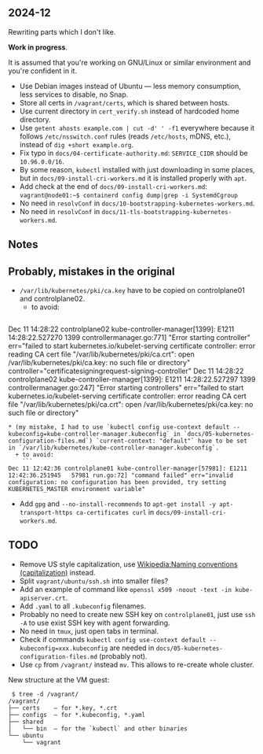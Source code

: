 ## 2024-12

Rewriting parts which I don't like.

**Work in progress**.

It is assumed that you're working on GNU/Linux or similar environment and you're confident in it.

* Use Debian images instead of Ubuntu — less memory consumption, less services to disable, no Snap.
* Store all certs in `/vagrant/certs`, which is shared between hosts.
* Use current directory in `cert_verify.sh` instead of hardcoded home directory.
* Use `getent ahosts example.com | cut -d' ' -f1` everywhere because it follows `/etc/nsswitch.conf` rules (reads `/etc/hosts`, mDNS, etc.), instead of `dig +short example.org`.
* Fix typo in `docs/04-certificate-authority.md`: `SERVICE_CIDR` should be `10.96.0.0/16`.
* By some reason, `kubectl` installed with just downloading in some places, but in `docs/09-install-cri-workers.md` it is installed properly with `apt`.
* Add check at the end of `docs/09-install-cri-workers.md`: `vagrant@node01:~$ containerd config dump|grep -i SystemdCgroup`
* No need in `resolvConf` in `docs/10-bootstrapping-kubernetes-workers.md`.
* No need in `resolvConf` in `docs/11-tls-bootstrapping-kubernetes-workers.md`.


## Notes

## Probably, mistakes in the original

* `/var/lib/kubernetes/pki/ca.key` have to be copied on controlplane01 and controlplane02.
  + to avoid:
    ```
Dec 11 14:28:22 controlplane02 kube-controller-manager[1399]: E1211 14:28:22.527270    1399 controllermanager.go:771] "Error starting controller" err="failed to start kubernetes.io/kubelet-serving certificate controller: error reading CA cert file \"/var/lib/kubernetes/pki/ca.crt\": open /var/lib/kubernetes/pki/ca.key: no such file or directory" controller="certificatesigningrequest-signing-controller"
Dec 11 14:28:22 controlplane02 kube-controller-manager[1399]: E1211 14:28:22.527297    1399 controllermanager.go:247] "Error starting controllers" err="failed to start kubernetes.io/kubelet-serving certificate controller: error reading CA cert file \"/var/lib/kubernetes/pki/ca.crt\": open /var/lib/kubernetes/pki/ca.key: no such file or directory"
```
* (my mistake, I had to use `kubectl config use-context default --kubeconfig=kube-controller-manager.kubeconfig` in `docs/05-kubernetes-configuration-files.md`) `current-context: "default"` have to be set in `/var/lib/kubernetes/kube-controller-manager.kubeconfig`.
  + to avoid:
    ```
Dec 11 12:42:36 controlplane01 kube-controller-manager[57981]: E1211 12:42:36.251945   57981 run.go:72] "command failed" err="invalid configuration: no configuration has been provided, try setting KUBERNETES_MASTER environment variable"
```
* Add `gpg` and `--no-install-recommends` to `apt-get install -y apt-transport-https ca-certificates curl` in `docs/09-install-cri-workers.md`.

## TODO

* Remove US style capitalization, use [Wikipedia:Naming conventions (capitalization)](https://en.wikipedia.org/wiki/Wikipedia:Naming_conventions_(capitalization)) instead.
* Split `vagrant/ubuntu/ssh.sh` into smaller files?
* Add an example of command like `openssl x509 -noout -text -in kube-apiserver.crt`.
* Add `.yaml` to all `.kubeconfig` filenames.
* Probably no need to create new SSH key on `controlplane01`, just use `ssh -A` to use exist SSH key with agent forwarding.
* No need in `tmux`, just open tabs in terminal.
* Check if commands `kubectl config use-context default --kubeconfig=xxx.kubeconfig` are needed in `docs/05-kubernetes-configuration-files.md` (probably not).
* Use `cp` from `/vagrant/` instead `mv`. This allows to re-create whole cluster.

New structure at the VM guest:

```
 $ tree -d /vagrant/
/vagrant/
├── certs    — for *.key, *.crt
├── configs  — for *.kubeconfig, *.yaml
├── shared
│   └── bin  — for the `kubectl` and other binaries
└── ubuntu
    └── vagrant
```
